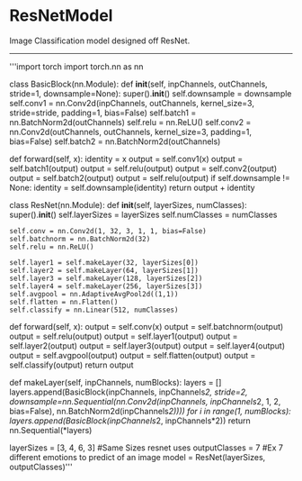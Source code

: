 # ResNetModel
Image Classification model designed off ResNet.

--------------------------------------------
'''import torch
import torch.nn as nn

class BasicBlock(nn.Module):
  def __init__(self, inpChannels, outChannels, stride=1, downsample=None):
    super().__init__()
    self.downsample = downsample
    self.conv1 = nn.Conv2d(inpChannels, outChannels, kernel_size=3, stride=stride, padding=1, bias=False)
    self.batch1 = nn.BatchNorm2d(outChannels)
    self.relu = nn.ReLU()
    self.conv2 = nn.Conv2d(outChannels, outChannels, kernel_size=3, padding=1, bias=False)
    self.batch2 = nn.BatchNorm2d(outChannels)
  
  def forward(self, x):
    identity = x
    output = self.conv1(x)
    output = self.batch1(output)
    output = self.relu(output)
    output = self.conv2(output)
    output = self.batch2(output)
    output = self.relu(output)
    if self.downsample != None:
      identity = self.downsample(identity)
    return output + identity


class ResNet(nn.Module):
  def __init__(self, layerSizes, numClasses):
    super().__init__()
    self.layerSizes = layerSizes
    self.numClasses = numClasses

    self.conv = nn.Conv2d(1, 32, 3, 1, 1, bias=False)
    self.batchnorm = nn.BatchNorm2d(32)
    self.relu = nn.ReLU()

    self.layer1 = self.makeLayer(32, layerSizes[0])
    self.layer2 = self.makeLayer(64, layerSizes[1])
    self.layer3 = self.makeLayer(128, layerSizes[2])
    self.layer4 = self.makeLayer(256, layerSizes[3])
    self.avgpool = nn.AdaptiveAvgPool2d((1,1))
    self.flatten = nn.Flatten()
    self.classify = nn.Linear(512, numClasses)

  def forward(self, x):
    output = self.conv(x)
    output = self.batchnorm(output)
    output = self.relu(output)
    output = self.layer1(output)
    output = self.layer2(output)
    output = self.layer3(output)
    output = self.layer4(output)
    output = self.avgpool(output)
    output = self.flatten(output)
    output = self.classify(output)
    return output

  def makeLayer(self, inpChannels, numBlocks):
    layers = []
    layers.append(BasicBlock(inpChannels, inpChannels*2, stride=2, downsample=nn.Sequential(nn.Conv2d(inpChannels, inpChannels*2, 1, 2, bias=False), nn.BatchNorm2d(inpChannels*2))))
    for i in range(1, numBlocks):
      layers.append(BasicBlock(inpChannels*2, inpChannels*2))
    return nn.Sequential(*layers)

layerSizes = [3, 4, 6, 3] #Same Sizes resnet uses
outputClasses = 7 #Ex 7 different emotions to predict of an image
model = ResNet(layerSizes, outputClasses)'''
